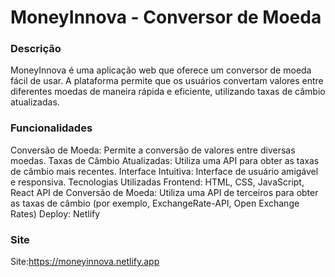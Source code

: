 <h1>MoneyInnova - Conversor de Moeda</h1>

### Descrição
MoneyInnova é uma aplicação web que oferece um conversor de moeda fácil de usar. A plataforma permite que os usuários convertam valores entre diferentes moedas de maneira rápida e eficiente, utilizando taxas de câmbio atualizadas.

### Funcionalidades
Conversão de Moeda: Permite a conversão de valores entre diversas moedas.
Taxas de Câmbio Atualizadas: Utiliza uma API para obter as taxas de câmbio mais recentes.
Interface Intuitiva: Interface de usuário amigável e responsiva.
Tecnologias Utilizadas
Frontend: HTML, CSS, JavaScript, React
API de Conversão de Moeda: Utiliza uma API de terceiros para obter as taxas de câmbio (por exemplo, ExchangeRate-API, Open Exchange Rates)
Deploy: Netlify

### Site
Site:https://moneyinnova.netlify.app
